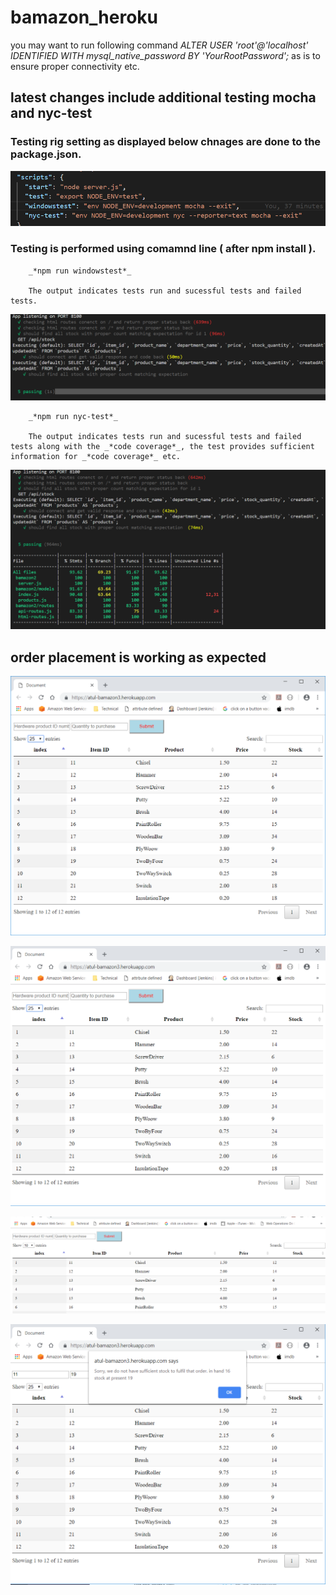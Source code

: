 # bamazon_heroku



you may want to run following command *_ALTER USER 'root'@'localhost' IDENTIFIED WITH mysql_native_password BY 'YourRootPassword';_* as is to ensure proper connectivity etc.

## latest changes include additional testing mocha and nyc-test 

### Testing rig setting as displayed below chnages are done to the package.json.

![Alt text](/screenshots/testing_rig_setup.png?raw=true "testing rig setup")

### Testing is performed using comamnd line ( after npm install ).

        _*npm run windowstest*_ 

        The output indicates tests run and sucessful tests and failed tests.
        
![Alt text](/screenshots/testing_nocodecoverage.png?raw=true "testing results")

        _*npm run nyc-test*_ 
        
        The output indicates tests run and sucessful tests and failed tests along with the _*code coverage*_, the test provides sufficient information for _*code coverage*_ etc.

![Alt text](/screenshots/testing.png?raw=true "testing results with code coverage")



## order placement is working as expected 

![Alt text](/screenshots/inventory.png?raw=true "list inventory")

![Alt text](/screenshots/order_placed.png?raw=true "order placed")

![Alt text](/screenshots/stock_updated_after_order.png?raw=true "stock updated after valid order")

![Alt text](/screenshots/cant_process_order.png?raw=true "cant process due to lack of sufficient stock")
